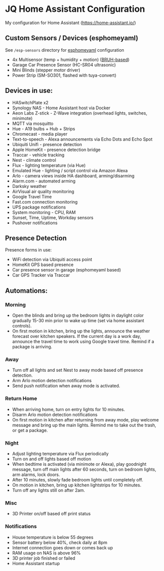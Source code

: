 # JQ Home Assistant Configuration
My configuration for Home Assistant (https://home-assistant.io/)

## Custom Sensors / Devices (esphomeyaml)
See `/esp-sensors` directory for [esphomeyaml](https://esphomelib.com/esphomeyaml) configuration
 * 4x Multisensor (temp + humidity + motion) ([BRUH-based](https://esphomelib.com/esphomeyaml/cookbook/bruh.html))
 * Garage Car Presence Sensor (HC-SR04 ultrasonic)
 * Mini Blinds (stepper motor driver)
 * Power Strip (SM-SO301, flashed with tuya-convert)

## Devices in use:

 * HASwitchPlate x2
 * Synology NAS - Home Assistant host via Docker
 * Aeon Labs Z-stick - Z-Wave integration (overhead lights, switches, minimote)
 * MQTT via mosquitto
 * Hue - A19 bulbs + Hub + Strips
 * Chromecast - media player
 * Text-to-speech - Alexa announcements via Echo Dots and Echo Spot
 * Ubiquiti Unifi - presence detection
 * Apple HomeKit - presence detection bridge
 * Traccar - vehicle tracking
 * Nest - climate control
 * Flux - lighting temperature (via Hue)
 * Emulated Hue - lighting / script control via Amazon Alexa
 * Arlo - camera views inside HA dashboard, arming/disarming
 * Alarm.com - automated arming
 * Darksky weather
 * AirVisual air quality monitoring
 * Google Travel Time
 * Fast.com connection monitoring
 * UPS package notifications
 * System monitoring - CPU, RAM
 * Sunset, Time, Uptime, Workday sensors
 * Pushover notifications

## Presence Detection

Presence forms in use:
* WiFi detection via Ubiquiti access point
* HomeKit GPS based presence
* Car presence sensor in garage (esphomeyaml based)
* Car GPS Tracker via Traccar

## Automations:

### Morning

* Open the blinds and bring up the bedroom lights in daylight color gradually 15-30 min prior to wake up time (set via home assistant controls).
* On first motion in kitchen, bring up the lights, announce the weather forecast over kitchen speakers. If the current day is a work day, announce the travel time to work using Google travel time. Remind if a package is arriving.

### Away

* Turn off all lights and set Nest to away mode based off presence detection.
* Arm Arlo motion detection notifications
* Send push notification when away mode is activated.

### Return Home

* When arriving home, turn on entry lights for 10 minutes.
* Disarm Arlo motion detection notifications
* On first motion in kitchen after returning from away mode, play welcome message and bring up the main lights. Remind me to take out the trash, or get a package.

### Night

* Adjust lighting temperature via Flux periodically
* Turn on and off lights based off motion
* When bedtime is activated (via minimote or Alexa), play goodnight message, turn off main lights after 60 seconds, turn on bedroom lights, arm alarms, lock doors.
* After 10 minutes, slowly fade bedroom lights until completely off.
* On motion in kitchen, bring up kitchen lightstrips for 10 minutes.
* Turn off any lights still on after 2am.

### Misc

* 3D Printer on/off based off print status

### Notifications

* House temperature is below 55 degrees
* Sensor battery below 40%, check daily at 8pm
* Internet connection goes down or comes back up
* RAM usage on NAS is above 96%
* 3D printer job finished or failed
* Home Assistant startup
